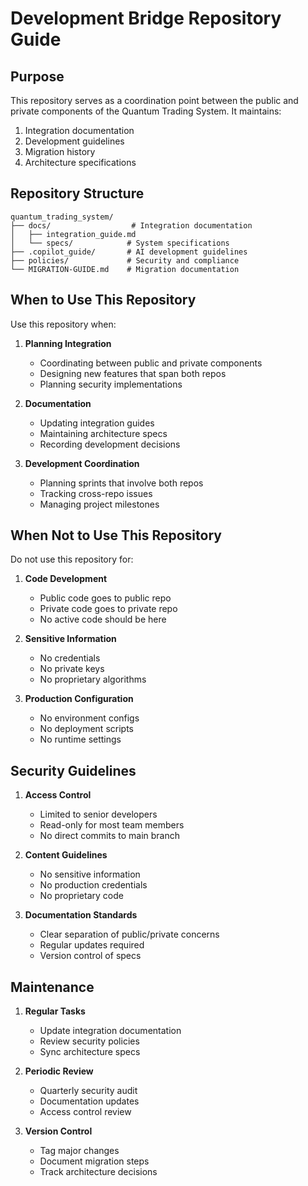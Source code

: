 # Development Bridge Repository Guide

## Purpose

This repository serves as a coordination point between the public and private components of the Quantum Trading System. It maintains:

1. Integration documentation
2. Development guidelines
3. Migration history
4. Architecture specifications

## Repository Structure

```
quantum_trading_system/
├── docs/                  # Integration documentation
│   ├── integration_guide.md
│   └── specs/            # System specifications
├── .copilot_guide/       # AI development guidelines
├── policies/             # Security and compliance
└── MIGRATION-GUIDE.md    # Migration documentation
```

## When to Use This Repository

Use this repository when:

1. **Planning Integration**
   - Coordinating between public and private components
   - Designing new features that span both repos
   - Planning security implementations

2. **Documentation**
   - Updating integration guides
   - Maintaining architecture specs
   - Recording development decisions

3. **Development Coordination**
   - Planning sprints that involve both repos
   - Tracking cross-repo issues
   - Managing project milestones

## When Not to Use This Repository

Do not use this repository for:

1. **Code Development**
   - Public code goes to public repo
   - Private code goes to private repo
   - No active code should be here

2. **Sensitive Information**
   - No credentials
   - No private keys
   - No proprietary algorithms

3. **Production Configuration**
   - No environment configs
   - No deployment scripts
   - No runtime settings

## Security Guidelines

1. **Access Control**
   - Limited to senior developers
   - Read-only for most team members
   - No direct commits to main branch

2. **Content Guidelines**
   - No sensitive information
   - No production credentials
   - No proprietary code

3. **Documentation Standards**
   - Clear separation of public/private concerns
   - Regular updates required
   - Version control of specs

## Maintenance

1. **Regular Tasks**
   - Update integration documentation
   - Review security policies
   - Sync architecture specs

2. **Periodic Review**
   - Quarterly security audit
   - Documentation updates
   - Access control review

3. **Version Control**
   - Tag major changes
   - Document migration steps
   - Track architecture decisions